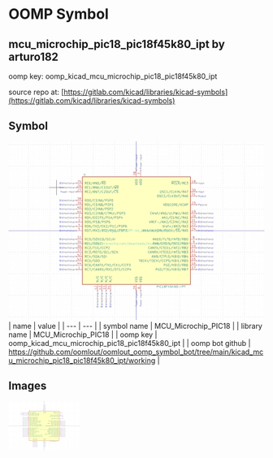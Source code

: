 # OOMP Symbol  
## mcu_microchip_pic18_pic18f45k80_ipt  by arturo182  
  
oomp key: oomp_kicad_mcu_microchip_pic18_pic18f45k80_ipt  
  
source repo at: [https://gitlab.com/kicad/libraries/kicad-symbols](https://gitlab.com/kicad/libraries/kicad-symbols)  
## Symbol  
  
[![working.png](working_600.png)](working.png)  
| name | value | 
| --- | --- | 
| symbol name | MCU_Microchip_PIC18 | 
| library name | MCU_Microchip_PIC18 | 
| oomp key | oomp_kicad_mcu_microchip_pic18_pic18f45k80_ipt | 
| oomp bot github | https://github.com/oomlout/oomlout_oomp_symbol_bot/tree/main/kicad_mcu_microchip_pic18_pic18f45k80_ipt/working | 
## Images  
  
[![working.png](working_140.png)](working.png)  
